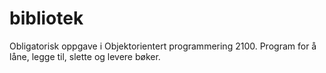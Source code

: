 # bibliotek
Obligatorisk oppgave i Objektorientert programmering 2100.
Program for å låne, legge til, slette og levere bøker.
